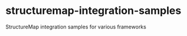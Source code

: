 structuremap-integration-samples
================================

StructureMap integration samples for various frameworks
